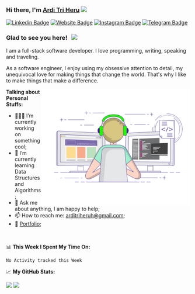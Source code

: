 ### Hi there, I'm <a href="https://arditriheru.com" target="_blank">Ardi Tri Heru</a> <img src="https://media.giphy.com/media/hvRJCLFzcasrR4ia7z/giphy.gif" width="25px">

[![Linkedin Badge](https://img.shields.io/badge/-LinkedIn-0e76a8?style=flat-square&logo=Linkedin&logoColor=white)](https://id.linkedin.com/in/arditriheru)
[![Website Badge](https://img.shields.io/badge/Website-3b5998?style=flat-square&logo=google-chrome&logoColor=white)](https://arditriheru.com)
[![Instagram Badge](https://img.shields.io/badge/-Instagram-e4405f?style=flat-square&logo=Instagram&logoColor=white)](https://instagram.com/arditriheru/)
[![Telegram Badge](https://img.shields.io/badge/-Telegram-0088cc?style=flat-square&logo=Telegram&logoColor=white)](https://t.me/Arditriheru)

### Glad to see you here! &nbsp; ![](https://visitor-badge.glitch.me/badge?page_id=arditriheru.arditriheru)

I am a full-stack software developer. I love programming, writing, speaking and traveling.

As a software engineer, I enjoy using my obsessive attention to detail, my unequivocal love for making things that change the world. That's why I like to make things that make a difference.

<img align="right" alt="GIF" src="https://github.com/arditriheru/arditriheru/blob/main/coding.gif" width="408" height="318" />
  

**Talking about Personal Stuffs:**

- 👨🏻‍💻 I’m currently working on something cool;
- 🚀 I’m currently learning Data Structures and Algorithms;
- 💬 Ask me about anything, I am happy to help;
- 📫 How to reach me: arditriheruh@gmail.com;
- 📝 [Portfolio](https://arditriheru.com);

</br>

📊 **This Week I Spent My Time On:**
<!--START_SECTION:waka-->
```text
No Activity tracked this Week
```
<!--END_SECTION:waka-->


📈 **My GitHub Stats:**

<p>
  <img height="180em" src="https://github-readme-stats.vercel.app/api?username=arditriheru&show_icons=true&hide_border=true&&count_private=true&include_all_commits=true" />
  <img height="180em" src="https://github-readme-stats.vercel.app/api/top-langs/?username=arditriheru&exclude_repo=KNN-Image-Classification&show_icons=true&hide_border=true&layout=compact&langs_count=8"/>
</p>




